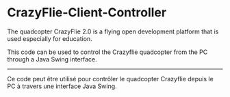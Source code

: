 # CrazyFlie-Client-Controller

The quadcopter CrazyFlie 2.0 is a flying open development platform that is used especially for education.

This code can be used to control the Crazyflie quadcopter from the PC through a Java Swing interface.

-------------------------------------------------------------


Ce code peut être utilisé pour contrôler le quadcopter Crazyflie depuis le PC à travers une interface Java Swing.
